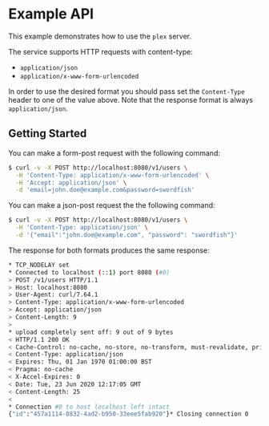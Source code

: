 # Example API

This example demonstrates how to use the `plex` server.

The service supports HTTP requests with content-type:

- `application/json`
- `application/x-www-form-urlencoded`

In order to use the desired format you should pass set the `Content-Type` header
to one of the value above. Note that the response format is always
`application/json`.

## Getting Started

You can make a form-post request with the following command:

```bash
$ curl -v -X POST http://localhost:8080/v1/users \
  -H 'Content-Type: application/x-www-form-urlencoded' \
  -H 'Accept: application/json' \
  -d 'email=john.doe@example.com&password=swordfish'
```

You can make a json-post request the the following command:

```bash
$ curl -v -X POST http://localhost:8080/v1/users \
  -H 'Content-Type: application/json' \
  -d '{"email":"john.doe@example.com", "password": "swordfish"}'
```

The response for both formats produces the same response:

```bash
* TCP_NODELAY set
* Connected to localhost (::1) port 8080 (#0)
> POST /v1/users HTTP/1.1
> Host: localhost:8080
> User-Agent: curl/7.64.1
> Content-Type: application/x-www-form-urlencoded
> Accept: application/json
> Content-Length: 9
>
* upload completely sent off: 9 out of 9 bytes
< HTTP/1.1 200 OK
< Cache-Control: no-cache, no-store, no-transform, must-revalidate, private, max-age=0
< Content-Type: application/json
< Expires: Thu, 01 Jan 1970 01:00:00 BST
< Pragma: no-cache
< X-Accel-Expires: 0
< Date: Tue, 23 Jun 2020 12:17:05 GMT
< Content-Length: 25
<
* Connection #0 to host localhost left intact
{"id":"457a1114-8832-4ad2-b950-33eee5fab920"}* Closing connection 0
```
